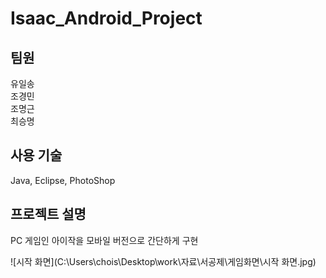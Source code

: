 # Isaac_Android_Project

## 팀원   
유일송   
조경민   
조명근   
최승명   

## 사용 기술   
Java, Eclipse, PhotoShop   

## 프로젝트 설명   
PC 게임인 아이작을 모바일 버전으로 간단하게 구현   

![시작 화면](C:\Users\chois\Desktop\work\자료\서공제\게임화면\시작 화면.jpg)
